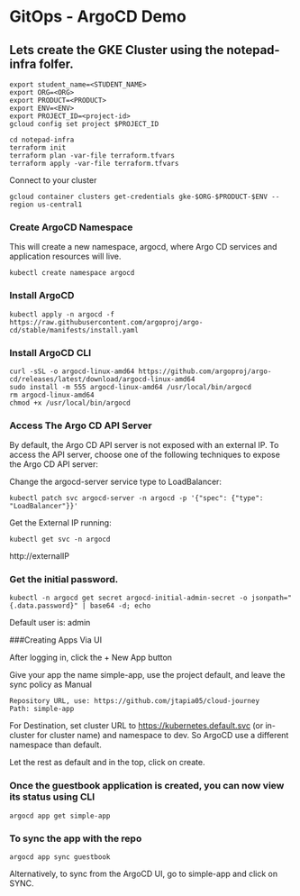 # GitOps  - ArgoCD Demo


## Lets create the GKE Cluster using the notepad-infra folfer.
```
export student_name=<STUDENT_NAME>
export ORG=<ORG>
export PRODUCT=<PRODUCT>
export ENV=<ENV>
export PROJECT_ID=<project-id>
gcloud config set project $PROJECT_ID

cd notepad-infra
terraform init
terraform plan -var-file terraform.tfvars
terraform apply -var-file terraform.tfvars
```
Connect to your cluster
```
gcloud container clusters get-credentials gke-$ORG-$PRODUCT-$ENV --region us-central1
```
### Create ArgoCD Namespace
This will create a new namespace, argocd, where Argo CD services and application resources will live.

```
kubectl create namespace argocd
```
### Install ArgoCD
```
kubectl apply -n argocd -f https://raw.githubusercontent.com/argoproj/argo-cd/stable/manifests/install.yaml
```
### Install ArgoCD CLI
```
curl -sSL -o argocd-linux-amd64 https://github.com/argoproj/argo-cd/releases/latest/download/argocd-linux-amd64
sudo install -m 555 argocd-linux-amd64 /usr/local/bin/argocd
rm argocd-linux-amd64
chmod +x /usr/local/bin/argocd
```
### Access The Argo CD API Server
By default, the Argo CD API server is not exposed with an external IP. To access the API server, choose one of the following techniques to expose the Argo CD API server:

Change the argocd-server service type to LoadBalancer:
```
kubectl patch svc argocd-server -n argocd -p '{"spec": {"type": "LoadBalancer"}}'
```
Get the External IP running:
```
kubectl get svc -n argocd
```
http://externalIP

### Get the initial password. 
```
kubectl -n argocd get secret argocd-initial-admin-secret -o jsonpath="{.data.password}" | base64 -d; echo
```
Default user is: admin

###Creating Apps Via UI

After logging in, click the + New App button

Give your app the name simple-app, use the project default, and leave the sync policy as Manual
```
Repository URL, use: https://github.com/jtapia05/cloud-journey
Path: simple-app
```
For Destination, set cluster URL to https://kubernetes.default.svc (or in-cluster for cluster name) and namespace to dev. So ArgoCD use a different namespace than default. 

Let the rest as default and in the top, click on create. 

### Once the guestbook application is created, you can now view its status using CLI
```
argocd app get simple-app
```
### To sync the app with the repo
```
argocd app sync guestbook
```
Alternatively, to sync from the ArgoCD UI, go to simple-app and click on SYNC.






